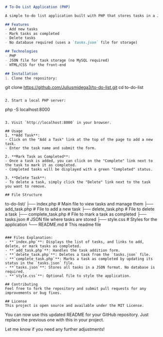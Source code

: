 
```markdown
# To-Do List Application (PHP)

A simple to-do list application built with PHP that stores tasks in a JSON file instead of a database. Users can add tasks, mark them as completed, and delete them.

## Features
- Add new tasks
- Mark tasks as completed
- Delete tasks
- No database required (uses a `tasks.json` file for storage)

## Technologies
- PHP
- JSON file for task storage (no MySQL required)
- HTML/CSS for the front-end

## Installation
1. Clone the repository:
   ```
   git clone https://github.com/Juliusmidega3/to-do-list.git
   cd to-do-list
   ```

2. Start a local PHP server:
   ```
   php -S localhost:8000
   ```

3. Visit `http://localhost:8000` in your browser.

## Usage
1. **Add Task**:
   - Click on the "Add a Task" link at the top of the page to add a new task.
   - Enter the task name and submit the form.

2. **Mark Task as Completed**:
   - Once a task is added, you can click on the "Complete" link next to the task to mark it as completed.
   - Completed tasks will be displayed with a green "Completed" status.

3. **Delete Task**:
   - To delete a task, simply click the "Delete" link next to the task you want to remove.

## File Structure
```
to-do-list/
├── index.php            # Main file to view tasks and manage them
├── add_task.php         # File to add a new task
├── delete_task.php      # File to delete a task
├── complete_task.php    # File to mark a task as completed
├── tasks.json           # JSON file where tasks are stored
├── style.css            # Styles for the application
└── README.md            # This readme file
```

### Files Explanation:
- **`index.php`**: Displays the list of tasks, and links to add, delete, or mark tasks as completed.
- **`add_task.php`**: Handles the task addition form.
- **`delete_task.php`**: Deletes a task from the `tasks.json` file.
- **`complete_task.php`**: Marks a task as completed by updating its status in the `tasks.json` file.
- **`tasks.json`**: Stores all tasks in a JSON format. No database is required.
- **`style.css`**: Optional file to style the application.

## Contributing
Feel free to fork the repository and submit pull requests for any improvements or bug fixes.

## License
This project is open source and available under the MIT License.
```

You can now use this updated README for your GitHub repository. Just replace the previous one with this in your project.

Let me know if you need any further adjustments!
